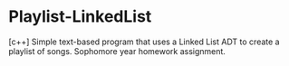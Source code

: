 # Playlist-LinkedList
[c++] Simple text-based program that uses a Linked List ADT to create a playlist of songs. Sophomore year homework assignment. 
